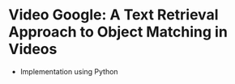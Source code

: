 # Video Google: A Text Retrieval Approach to Object Matching in Videos

- Implementation using Python

